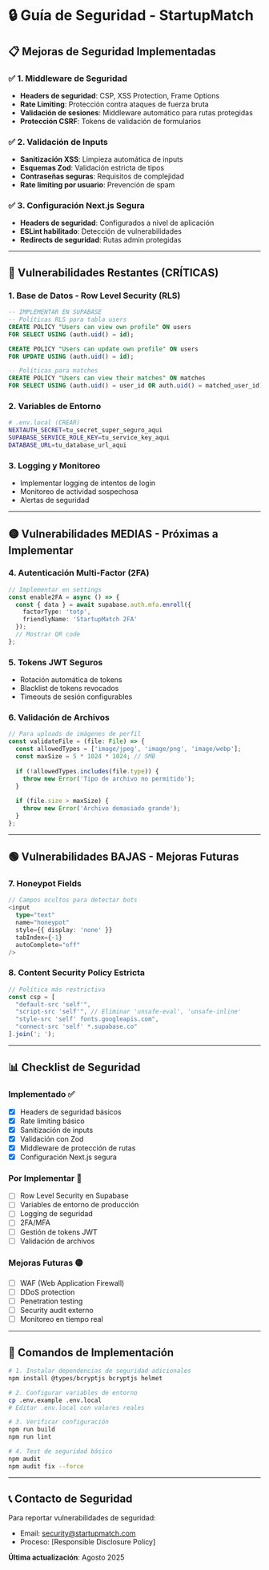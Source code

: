 # 🔒 Guía de Seguridad - StartupMatch

## 📋 **Mejoras de Seguridad Implementadas**

### ✅ **1. Middleware de Seguridad**
- **Headers de seguridad**: CSP, XSS Protection, Frame Options
- **Rate Limiting**: Protección contra ataques de fuerza bruta
- **Validación de sesiones**: Middleware automático para rutas protegidas
- **Protección CSRF**: Tokens de validación de formularios

### ✅ **2. Validación de Inputs**
- **Sanitización XSS**: Limpieza automática de inputs
- **Esquemas Zod**: Validación estricta de tipos
- **Contraseñas seguras**: Requisitos de complejidad
- **Rate limiting por usuario**: Prevención de spam

### ✅ **3. Configuración Next.js Segura**
- **Headers de seguridad**: Configurados a nivel de aplicación
- **ESLint habilitado**: Detección de vulnerabilidades
- **Redirects de seguridad**: Rutas admin protegidas

---

## 🔴 **Vulnerabilidades Restantes (CRÍTICAS)**

### 1. **Base de Datos - Row Level Security (RLS)**
```sql
-- IMPLEMENTAR EN SUPABASE
-- Políticas RLS para tabla users
CREATE POLICY "Users can view own profile" ON users
FOR SELECT USING (auth.uid() = id);

CREATE POLICY "Users can update own profile" ON users  
FOR UPDATE USING (auth.uid() = id);

-- Políticas para matches
CREATE POLICY "Users can view their matches" ON matches
FOR SELECT USING (auth.uid() = user_id OR auth.uid() = matched_user_id);
```

### 2. **Variables de Entorno**
```bash
# .env.local (CREAR)
NEXTAUTH_SECRET=tu_secret_super_seguro_aqui
SUPABASE_SERVICE_ROLE_KEY=tu_service_key_aqui
DATABASE_URL=tu_database_url_aqui
```

### 3. **Logging y Monitoreo**
- Implementar logging de intentos de login
- Monitoreo de actividad sospechosa
- Alertas de seguridad

---

## 🟡 **Vulnerabilidades MEDIAS - Próximas a Implementar**

### 4. **Autenticación Multi-Factor (2FA)**
```typescript
// Implementar en settings
const enable2FA = async () => {
  const { data } = await supabase.auth.mfa.enroll({
    factorType: 'totp',
    friendlyName: 'StartupMatch 2FA'
  });
  // Mostrar QR code
};
```

### 5. **Tokens JWT Seguros**
- Rotación automática de tokens
- Blacklist de tokens revocados
- Timeouts de sesión configurables

### 6. **Validación de Archivos**
```typescript
// Para uploads de imágenes de perfil
const validateFile = (file: File) => {
  const allowedTypes = ['image/jpeg', 'image/png', 'image/webp'];
  const maxSize = 5 * 1024 * 1024; // 5MB
  
  if (!allowedTypes.includes(file.type)) {
    throw new Error('Tipo de archivo no permitido');
  }
  
  if (file.size > maxSize) {
    throw new Error('Archivo demasiado grande');
  }
};
```

---

## 🟢 **Vulnerabilidades BAJAS - Mejoras Futuras**

### 7. **Honeypot Fields**
```typescript
// Campos ocultos para detectar bots
<input 
  type="text" 
  name="honeypot" 
  style={{ display: 'none' }}
  tabIndex={-1}
  autoComplete="off"
/>
```

### 8. **Content Security Policy Estricta**
```typescript
// Política más restrictiva
const csp = [
  "default-src 'self'",
  "script-src 'self'", // Eliminar 'unsafe-eval', 'unsafe-inline'
  "style-src 'self' fonts.googleapis.com",
  "connect-src 'self' *.supabase.co"
].join('; ');
```

---

## 📊 **Checklist de Seguridad**

### Implementado ✅
- [x] Headers de seguridad básicos
- [x] Rate limiting básico
- [x] Sanitización de inputs
- [x] Validación con Zod
- [x] Middleware de protección de rutas
- [x] Configuración Next.js segura

### Por Implementar 🔴
- [ ] Row Level Security en Supabase
- [ ] Variables de entorno de producción
- [ ] Logging de seguridad
- [ ] 2FA/MFA
- [ ] Gestión de tokens JWT
- [ ] Validación de archivos

### Mejoras Futuras 🟡
- [ ] WAF (Web Application Firewall)
- [ ] DDoS protection
- [ ] Penetration testing
- [ ] Security audit externo
- [ ] Monitoreo en tiempo real

---

## 🚀 **Comandos de Implementación**

```bash
# 1. Instalar dependencias de seguridad adicionales
npm install @types/bcryptjs bcryptjs helmet

# 2. Configurar variables de entorno
cp .env.example .env.local
# Editar .env.local con valores reales

# 3. Verificar configuración
npm run build
npm run lint

# 4. Test de seguridad básico
npm audit
npm audit fix --force
```

---

## 📞 **Contacto de Seguridad**

Para reportar vulnerabilidades de seguridad:
- Email: security@startupmatch.com
- Proceso: [Responsible Disclosure Policy]

**Última actualización**: Agosto 2025
